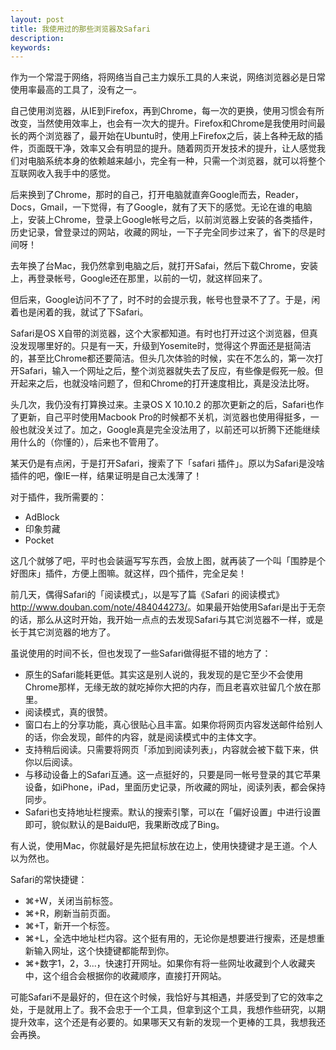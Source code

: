 ```yaml
---
layout: post
title: 我使用过的那些浏览器及Safari
description:
keywords:
---
```

作为一个常混于网络，将网络当自己主力娱乐工具的人来说，网络浏览器必是日常使用率最高的工具了，没有之一。

自己使用浏览器，从IE到Firefox，再到Chrome，每一次的更换，使用习惯会有所改变，当然使用效率上，也会有一次大的提升。Firefox和Chrome是我使用时间最长的两个浏览器了，最开始在Ubuntu时，使用上Firefox之后，装上各种无敌的插件，页面既干净，效率又会有明显的提升。随着网页开发技术的提升，让人感觉我们对电脑系统本身的依赖越来越小，完全有一种，只需一个浏览器，就可以将整个互联网收入我手中的感觉。

后来换到了Chrome，那时的自己，打开电脑就直奔Google而去，Reader，Docs，Gmail，一下觉得，有了Google，就有了天下的感觉。无论在谁的电脑上，安装上Chrome，登录上Google帐号之后，以前浏览器上安装的各类插件，历史记录，曾登录过的网站，收藏的网址，一下子完全同步过来了，省下的尽是时间呀！

去年换了台Mac，我仍然拿到电脑之后，就打开Safai，然后下载Chrome，安装上，再登录帐号，Google还在那里，以前的一切，就这样回来了。

但后来，Google访问不了了，时不时的会提示我，帐号也登录不了了。于是，闲着也是闲着的我，就试了下Safari。

Safari是OS X自带的浏览器，这个大家都知道。有时也打开过这个浏览器，但真没发现哪里好的。只是有一天，升级到Yosemite时，觉得这个界面还是挺简洁的，甚至比Chrome都还要简洁。但头几次体验的时候，实在不怎么的，第一次打开Safari，输入一个网址之后，整个浏览器就失去了反应，有些像是假死一般。但开起来之后，也就没啥问题了，但和Chrome的打开速度相比，真是没法比呀。

头几次，我仍没有打算换过来。主录OS X 10.10.2 的那次更新之的后，Safari也作了更新，自己平时使用Macbook Pro的时候都不关机，浏览器也使用得挺多，一般也就没关过了。加之，Google真是完全没法用了，以前还可以折腾下还能继续用什么的（你懂的），后来也不管用了。

某天仍是有点闲，于是打开Safari，搜索了下「safari 插件」。原以为Safari是没啥插件的吧，像IE一样，结果证明是自己太浅薄了！

对于插件，我所需要的：

- AdBlock
- 印象剪藏
- Pocket

这几个就够了吧，平时也会装逼写写东西，会放上图，就再装了一个叫「围脖是个好图床」插件，方便上图嘛。就这样，四个插件，完全足矣！

前几天，偶得Safari的「阅读模式」，以是写了篇《Safari 的阅读模式》<http://www.douban.com/note/484044273/>。如果最开始使用Safari是出于无奈的话，那么从这时开始，我开始一点点的去发现Safari与其它浏览器不一样，或是长于其它浏览器的地方了。

虽说使用的时间不长，但也发现了一些Safari做得挺不错的地方了：

- 原生的Safari能耗更低。其实这是别人说的，我发现的是它至少不会使用Chrome那样，无缘无故的就吃掉你大把的内存，而且老喜欢驻留几个放在那里。
- 阅读模式，真的很赞。
- 窗口右上的分享功能，真心很贴心且丰富。如果你将网页内容发送邮件给别人的话，你会发现，邮件的内容，就是阅读模式中的主体文字。
- 支持稍后阅读。只需要将网页「添加到阅读列表」，内容就会被下载下来，供你以后阅读。
- 与移动设备上的Safari互通。这一点挺好的，只要是同一帐号登录的其它苹果设备，如iPhone，iPad，里面历史记录，所收藏的网址，阅读列表，都会保持同步。
- Safari也支持地址栏搜索。默认的搜索引擎，可以在「偏好设置」中进行设置即可，貌似默认的是Baidu吧，我果断改成了Bing。

 有人说，使用Mac，你就最好是先把鼠标放在边上，使用快捷键才是王道。个人以为然也。

Safari的常快捷键：

- ⌘+W，关闭当前标签。
- ⌘+R，刷新当前页面。
- ⌘+T，新开一个标签。
- ⌘+L，全选中地址栏内容。这个挺有用的，无论你是想要进行搜索，还是想重新输入网址，这个快捷键都能帮到你。
- ⌘+数字1，2，3...，快速打开网址。如果你有将一些网址收藏到个人收藏夹中，这个组合会根据你的收藏顺序，直接打开网站。

可能Safari不是最好的，但在这个时候，我恰好与其相遇，并感受到了它的效率之处，于是就用上了。我不会忠于一个工具，但拿到这个工具，我想作些研究，以期提升效率，这个还是有必要的。如果哪天又有新的发现一个更棒的工具，我想我还会再换。
